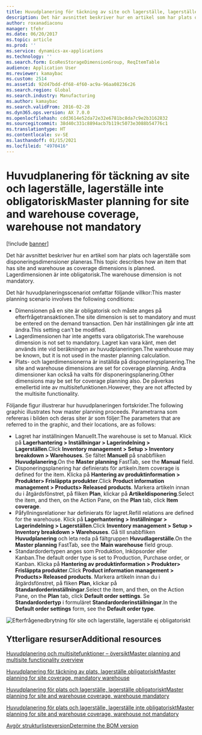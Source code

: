 ```yaml
---
title: Huvudplanering för täckning av site och lagerställe, lagerställe inte obligatorisk
description: Det här avsnittet beskriver hur en artikel som har plats och lagerställe som disponeringsdimensioner planeras. Lagerdimensionen är inte obligatorisk.
author: roxanadiaconu
manager: tfehr
ms.date: 06/20/2017
ms.topic: article
ms.prod: ''
ms.service: dynamics-ax-applications
ms.technology: ''
ms.search.form: EcoResStorageDimensionGroup, ReqItemTable
audience: Application User
ms.reviewer: kamaybac
ms.custom: 2514
ms.assetid: 92d47bdd-df68-4f60-ac9a-96aa08236c26
ms.search.region: Global
ms.search.industry: Manufacturing
ms.author: kamaybac
ms.search.validFrom: 2016-02-28
ms.dyn365.ops.version: AX 7.0.0
ms.openlocfilehash: cdd3614e52da72e32e6781bc8da7c9e2b3162832
ms.sourcegitcommit: 38d40c331c8894acb7b119c5073e3088b54776c1
ms.translationtype: HT
ms.contentlocale: sv-SE
ms.lasthandoff: 01/15/2021
ms.locfileid: "4970416"
---
```

# <a name="master-planning-for-site-and-warehouse-coverage-warehouse-not-mandatory"></a><span data-ttu-id="a1986-104">Huvudplanering för täckning av site och lagerställe, lagerställe inte obligatorisk</span><span class="sxs-lookup"><span data-stu-id="a1986-104">Master planning for site and warehouse coverage, warehouse not mandatory</span></span>

[!include [banner](../includes/banner.md)]

<span data-ttu-id="a1986-105">Det här avsnittet beskriver hur en artikel som har plats och lagerställe som disponeringsdimensioner planeras.</span><span class="sxs-lookup"><span data-stu-id="a1986-105">This topic describes how an item that has site and warehouse as coverage dimensions is planned.</span></span> <span data-ttu-id="a1986-106">Lagerdimensionen är inte obligatorisk.</span><span class="sxs-lookup"><span data-stu-id="a1986-106">The warehouse dimension is not mandatory.</span></span>

<span data-ttu-id="a1986-107">Det här huvudplaneringsscenariot omfattar följande villkor:</span><span class="sxs-lookup"><span data-stu-id="a1986-107">This master planning scenario involves the following conditions:</span></span>

-   <span data-ttu-id="a1986-108">Dimensionen på en site är obligatorisk och måste anges på efterfrågetransaktionen.</span><span class="sxs-lookup"><span data-stu-id="a1986-108">The site dimension is set to mandatory and must be entered on the demand transaction.</span></span> <span data-ttu-id="a1986-109">Den här inställningen går inte att ändra.</span><span class="sxs-lookup"><span data-stu-id="a1986-109">This setting can't be modified.</span></span>
-   <span data-ttu-id="a1986-110">Lagerdimensionen har inte angetts vara obligatorisk.</span><span class="sxs-lookup"><span data-stu-id="a1986-110">The warehouse dimension is not set to mandatory.</span></span> <span data-ttu-id="a1986-111">Lagret kan vara känt, men det används inte vid beräkningen av huvudplaneringen.</span><span class="sxs-lookup"><span data-stu-id="a1986-111">The warehouse may be known, but it is not used in the master planning calculation.</span></span>
-   <span data-ttu-id="a1986-112">Plats- och lagerdimensionerna är inställda på disponeringsplanering.</span><span class="sxs-lookup"><span data-stu-id="a1986-112">The site and warehouse dimensions are set for coverage planning.</span></span> <span data-ttu-id="a1986-113">Andra dimensioner kan också ha valts för disponeringsplanering.</span><span class="sxs-lookup"><span data-stu-id="a1986-113">Other dimensions may be set for coverage planning also.</span></span> <span data-ttu-id="a1986-114">De påverkas emellertid inte av multisitefunktionen.</span><span class="sxs-lookup"><span data-stu-id="a1986-114">However, they are not affected by the multisite functionality.</span></span>

<span data-ttu-id="a1986-115">Följande figur illustrerar hur huvudplaneringen fortskrider.</span><span class="sxs-lookup"><span data-stu-id="a1986-115">The following graphic illustrates how master planning proceeds.</span></span> <span data-ttu-id="a1986-116">Parametrarna som refereras i bilden och deras siter är som följer:</span><span class="sxs-lookup"><span data-stu-id="a1986-116">The parameters that are referred to in the graphic, and their locations, are as follows:</span></span>
-   <span data-ttu-id="a1986-117">Lagret har inställningen Manuellt.</span><span class="sxs-lookup"><span data-stu-id="a1986-117">The warehouse is set to Manual.</span></span> <span data-ttu-id="a1986-118">Klick på **Lagerhantering &gt; Inställningar &gt; Lagerindelning &gt; Lagerställen**.</span><span class="sxs-lookup"><span data-stu-id="a1986-118">Click **Inventory management &gt; Setup &gt; Inventory breakdown &gt; Warehouses**.</span></span> <span data-ttu-id="a1986-119">Se fältet **Manuell** på snabbfliken **Huvudplanering**.</span><span class="sxs-lookup"><span data-stu-id="a1986-119">On the **Master planning** FastTab, see the **Manual** field.</span></span>
-   <span data-ttu-id="a1986-120">Disponeringsplanering har definierats för artikeln.</span><span class="sxs-lookup"><span data-stu-id="a1986-120">Item coverage is defined for the item.</span></span> <span data-ttu-id="a1986-121">Klicka på **Hantering av produktinformation &gt; Produkter&gt; Frisläppta produkter**.</span><span class="sxs-lookup"><span data-stu-id="a1986-121">Click **Product information management &gt; Products&gt; Released products**.</span></span> <span data-ttu-id="a1986-122">Markera artikeln innan du i åtgärdsfönstret, på fliken **Plan**, klickar på **Artikeldisponering**.</span><span class="sxs-lookup"><span data-stu-id="a1986-122">Select the item, and then, on the Action Pane, on the **Plan** tab, click **Item coverage**.</span></span>
-   <span data-ttu-id="a1986-123">Påfyllningsrelationer har definierats för lagret.</span><span class="sxs-lookup"><span data-stu-id="a1986-123">Refill relations are defined for the warehouse.</span></span> <span data-ttu-id="a1986-124">Klick på **Lagerhantering &gt; Inställningar &gt; Lagerindelning &gt; Lagerställen**.</span><span class="sxs-lookup"><span data-stu-id="a1986-124">Click **Inventory management &gt; Setup &gt; Inventory breakdown &gt; Warehouses**.</span></span> <span data-ttu-id="a1986-125">Gå till snabbfliken **Huvudplanering** och leta reda på fältgruppen **Huvudlagerställe**.</span><span class="sxs-lookup"><span data-stu-id="a1986-125">On the **Master planning** FastTab, see the **Main warehouse** field group.</span></span>
-   <span data-ttu-id="a1986-126">Standardordertypen anges som Produktion, Inköpsorder eller Kanban.</span><span class="sxs-lookup"><span data-stu-id="a1986-126">The default order type is set to Production, Purchase order, or Kanban.</span></span> <span data-ttu-id="a1986-127">Klicka på **Hantering av produktinformation &gt; Produkter&gt; Frisläppta produkter**.</span><span class="sxs-lookup"><span data-stu-id="a1986-127">Click **Product information management &gt; Products&gt; Released products**.</span></span> <span data-ttu-id="a1986-128">Markera artikeln innan du i åtgärdsfönstret, på fliken **Plan**, klickar på **Standardorderinställningar**.</span><span class="sxs-lookup"><span data-stu-id="a1986-128">Select the item, and then, on the Action Pane, on the **Plan** tab, click **Default order settings**.</span></span> <span data-ttu-id="a1986-129">Se **Standardordertyp** i formuläret **Standardorderinställningar**.</span><span class="sxs-lookup"><span data-stu-id="a1986-129">In the **Default order settings** form, see the **Default order type**.</span></span>

![Efterfrågenedbrytning för site och lagerställe, lagerställe ej obligatoriskt](./media/multisitedemandexplosionscenarioforsiteandwarehousecoveragewarehousenotmandatory.jpg)



<a name="additional-resources"></a><span data-ttu-id="a1986-131">Ytterligare resurser</span><span class="sxs-lookup"><span data-stu-id="a1986-131">Additional resources</span></span>
--------

[<span data-ttu-id="a1986-132">Huvudplanering och multisitefunktioner – översikt</span><span class="sxs-lookup"><span data-stu-id="a1986-132">Master planning and multisite functionality overview</span></span>](master-plan-multisite-functionality.md)

[<span data-ttu-id="a1986-133">Huvudplanering för täckning av plats, lagerställe obligatoriskt</span><span class="sxs-lookup"><span data-stu-id="a1986-133">Master planning for site coverage, mandatory warehouse</span></span>](master-plan-site-warehouse-coverage-warehouse-mandatory.md)

[<span data-ttu-id="a1986-134">Huvudplanering för plats och lagerställe, lagerställe obligatoriskt</span><span class="sxs-lookup"><span data-stu-id="a1986-134">Master planning for site and warehouse coverage, warehouse mandatory</span></span>](master-plan-site-coverage-warehouse-mandatory.md)

[<span data-ttu-id="a1986-135">Huvudplanering för plats och lagerställe, lagerställe inte obligatoriskt</span><span class="sxs-lookup"><span data-stu-id="a1986-135">Master planning for site and warehouse coverage, warehouse not mandatory</span></span>](master-plan-site-coverage-warehouse-not-mandatory.md)

[<span data-ttu-id="a1986-136">Avgör strukturlisteversion</span><span class="sxs-lookup"><span data-stu-id="a1986-136">Determine the BOM version</span></span>](master-plan-bom-version-determined.md)



